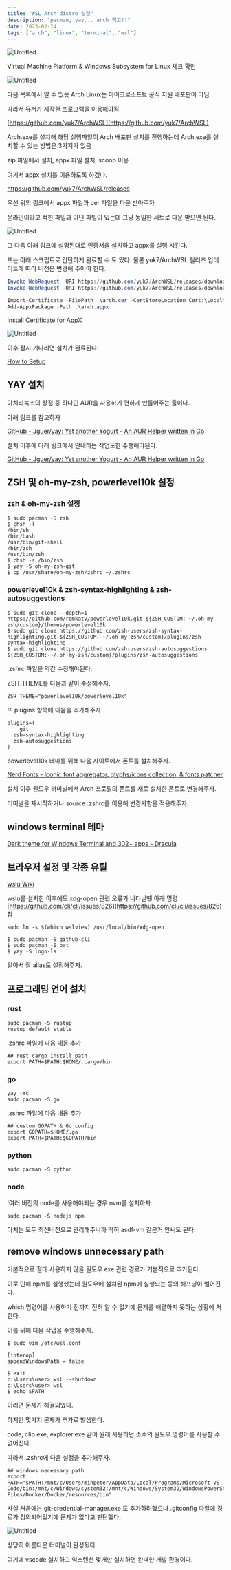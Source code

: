 ```yaml
---
title: "WSL Arch distro 설정"
description: "pacman, yay... arch 최고!!"
date: 2023-02-24
tags: ["arch", "linux", "terminal", "wsl"]
---
```


![Untitled](/images/wslarch/Untitled.png)

Virtual Machine Platform & Windows Subsystem for Linux 체크 확인

![Untitled](/images/wslarch/Untitled%201.png)

다음 목록에서 알 수 있듯 Arch Linux는 마이크로소프트 공식 지원 배포판이 아님

따라서 유저가 제작한 프로그램을 이용해야됨

[https://github.com/yuk7/ArchWSL](https://github.com/yuk7/ArchWSL)

Arch.exe를 설치해 해당 실행파일이 Arch 배포판 설치를 진행하는데 Arch.exe를 설치할 수 있는 방법은 3가지가 있음

zip 파일에서 설치, appx 파일 설치, scoop 이용

여기서 appx 설치를 이용하도록 하겠다.

https://github.com/yuk7/ArchWSL/releases

우선 위의 링크에서 appx 파일과 cer 파일을 다운 받아주자

온라인이라고 적힌 파일과 아닌 파일이 있는데 그냥 동일한 세트로 다운 받으면 된다.

![Untitled](/images/wslarch/Untitled%202.png)

그 다음 아래 링크에 설명된대로 인증서을 설치하고 appx를 실행 시킨다.

또는 아래 스크립트로 간단하게 완료할 수 도 있다. 물론 yuk7/ArchWSL 릴리즈 업데이트에 따라 버전은 변경해 주어야 한다.

```powershell
Invoke-WebRequest -URI https://github.com/yuk7/ArchWSL/releases/download/22.10.16.0/ArchWSL_Online-AppX_22.10.16.0_x64.cer -OutFile arch.cer
Invoke-WebRequest -URI https://github.com/yuk7/ArchWSL/releases/download/22.10.16.0/ArchWSL_Online-AppX_22.10.16.0_x64.appx -OutFile arch.appx

Import-Certificate -FilePath .\arch.cer -CertStoreLocation Cert:\LocalMachine\TrustedPeople
Add-AppxPackage -Path .\arch.appx
```

[Install Certificate for AppX](https://wsldl-pg.github.io/ArchW-docs/Install-Certificate/)

![Untitled](/images/wslarch/Untitled%203.png)

이후 잠시 기다리면 설치가 완료된다.

[How to Setup](https://wsldl-pg.github.io/ArchW-docs/How-to-Setup/#setup-after-install)

## YAY 설치

아치리눅스의 장점 중 하나인 AUR을 사용하기 편하게 만들어주는 툴이다.

아래 링크를 참고하자

[GitHub - Jguer/yay: Yet another Yogurt - An AUR Helper written in Go](https://github.com/Jguer/yay#installation)

설치 이후에 아래 링크에서 안내하는 작업도한 수행해야된다.

[GitHub - Jguer/yay: Yet another Yogurt - An AUR Helper written in Go](https://github.com/Jguer/yay#first-use)

## ZSH 및 oh-my-zsh, powerlevel10k 설정

### zsh & oh-my-zsh 설정

```
$ sudo pacman -S zsh
$ chsh -l
/bin/sh
/bin/bash
/usr/bin/git-shell
/bin/zsh
/usr/bin/zsh
$ chsh -s /bin/zsh
$ yay -S oh-my-zsh-git
$ cp /usr/share/oh-my-zsh/zshrc ~/.zshrc
```

### powerlevel10k & zsh-syntax-highlighting & zsh-autosuggestions

```
$ sudo git clone --depth=1 https://github.com/romkatv/powerlevel10k.git ${ZSH_CUSTOM:-~/.oh-my-zsh/custom}/themes/powerlevel10k
$ sudo git clone https://github.com/zsh-users/zsh-syntax-highlighting.git ${ZSH_CUSTOM:-~/.oh-my-zsh/custom}/plugins/zsh-syntax-highlighting
$ sudo git clone https://github.com/zsh-users/zsh-autosuggestions ${ZSH_CUSTOM:-~/.oh-my-zsh/custom}/plugins/zsh-autosuggestions
```

.zshrc 파일을 약간 수정해야된다.

ZSH_THEME를 다음과 같이 수정해주자.

```
ZSH_THEME="powerlevel10k/powerlevel10k"
```

또 plugins 항목에 다음을 추가해주자

```
plugins=(
	git
  zsh-syntax-highlighting
  zsh-autosuggestions
)
```

powerlevel10k 테마를 위해 다음 사이트에서 폰트를 설치해주자.

[Nerd Fonts - Iconic font aggregator, glyphs/icons collection, & fonts patcher](https://www.nerdfonts.com/font-downloads)

설치 이후 원도우 터미널에서 Arch 프로필의 폰트를 새로 설치한 폰트로 변경해주자.

터미널을 재시작하거나 source .zshrc를 이용해 변경사항을 적용해주자.

## windows terminal 테마

[Dark theme for Windows Terminal and 302+ apps - Dracula](https://draculatheme.com/windows-terminal)

## 브라우저 설정 및 각종 유틸

[wslu Wiki](https://wslutiliti.es/wslu/install.html#arch-linux)

wslu를 설치한 이후에도 xdg-open 관련 오류가 나타날떈 아래 명령 [https://github.com/cli/cli/issues/826](https://github.com/cli/cli/issues/826) 참

```
sudo ln -s $(which wslview) /usr/local/bin/xdg-open
```

```
$ sudo pacman -S github-cli
$ sudo pacman -S bat
$ yay -S logo-ls
```

알아서 잘 alias도 설정해주자.

## 프로그래밍 언어 설치

### rust

```
sudo pacman -S rustup
rustup default stable
```

.zshrc 파일에 다음 내용 추가

```
## rust cargo install path
export PATH=$PATH:$HOME/.cargo/bin
```

### go

```
yay -Yc
sudo pacman -S go
```

.zshrc 파일에 다음 내용 추가

```
## custom GOPATH & Go config
export GOPATH=$HOME/.go
export PATH=$PATH:$GOPATH/bin
```

### python

```
sudo pacman -S python
```

### node

!여러 버전의 node를 사용해야되는 경우 nvm를 설치하자.

```
sudo pacman -S nodejs npm
```

아치는 모두 최신버전으로 관리해주니까 딱히 asdf-vm 같은거 안써도 된다.

## remove windows unnecessary path

기본적으로 절대 사용하지 않을 원도우 exe 관련 경로가 기본적으로 추가된다.

이로 인해 npm를 실행했는데 원도우에 설치된 npm에 실행되는 등의 해프닝이 벌어진다.

which 명령어를 사용하기 전까지 전혀 알 수 없기에 문제를 해결하지 못하는 상황에 처한다.

이를 위해 다음 작업을 수행해주자.

```
$ sudo vim /etc/wsl.conf

[interop]
appendWindowsPath = false

$ exit
c:\Users\user> wsl --shutdown
c:\Users\user> wsl
$ echo $PATH
```

이러면 문제가 해결되었다.

하지만 몇가지 문제가 추가로 발생한다.

code, clip.exe, explorer.exe 같이 원래 사용하던 소수의 원도우 명령어를 사용할 수 없어진다.

따라서 .zshrc에 다음 설정을 추가해주자.

```
## windows necessary path
export PATH="$PATH:/mnt/c/Users/minpeter/AppData/Local/Programs/Microsoft VS Code/bin:/mnt/c/Windows/system32:/mnt/c/Windows/System32/WindowsPowerShell/v1.0:/mnt/c/Program Files/Docker/Docker/resources/bin"
```

사실 처음에는 git-credential-manager.exe 도 추가하려했으나 .gitconfig 파일에 경로가 정의되어있기에 문제가 없다고 판단했다.

![Untitled](/images/wslarch/Untitled%204.png)

상당히 아름다운 터미널이 완성됬다.

여기에 vscode 설치하고 익스텐션 몇개만 설치하면 완벽한 개발 환경이다.
